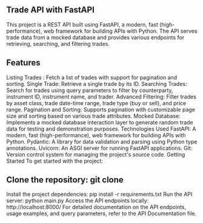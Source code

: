 ## Trade API with FastAPI
This project is a REST API built using FastAPI, a modern, fast (high-performance), web framework for building APIs with Python. The API serves trade data from a mocked database and provides various endpoints for retrieving, searching, and filtering trades.

## Features
Listing Trades : Fetch a list of trades with support for pagination and sorting.
Single Trade: Retrieve a single trade by its ID.
Searching Trades: Search for trades using query parameters to filter by counterparty, instrument ID, instrument name, and trader.
Advanced Filtering: Filter trades by asset class, trade date-time range, trade type (buy or sell), and price range.
Pagination and Sorting: Supports pagination with customizable page size and sorting based on various trade attributes.
Mocked Database: Implements a mocked database interaction layer to generate random trade data for testing and demonstration purposes.
Technologies Used
FastAPI: A modern, fast (high-performance), web framework for building APIs with Python.
Pydantic: A library for data validation and parsing using Python type annotations.
Uvicorn: An ASGI server for running FastAPI applications.
Git: Version control system for managing the project's source code.
Getting Started
To get started with the project:

## Clone the repository: git clone <repository-url>
Install the project dependencies: pip install -r requirements.txt
Run the API server: python main.py
Access the API endpoints locally: http://localhost:8000/
For detailed documentation on the API endpoints, usage examples, and query parameters, refer to the API Documentation file.
